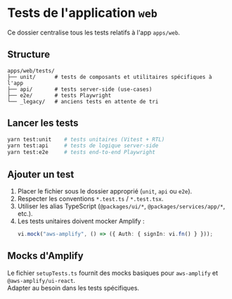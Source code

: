 # Tests de l'application `web`

Ce dossier centralise tous les tests relatifs à l'app `apps/web`.

## Structure

```
apps/web/tests/
├── unit/      # tests de composants et utilitaires spécifiques à l'app
├── api/       # tests server-side (use-cases)
├── e2e/       # tests Playwright
└── _legacy/   # anciens tests en attente de tri
```

## Lancer les tests

```bash
yarn test:unit    # tests unitaires (Vitest + RTL)
yarn test:api     # tests de logique server-side
yarn test:e2e     # tests end-to-end Playwright
```

## Ajouter un test

1. Placer le fichier sous le dossier approprié (`unit`, `api` ou `e2e`).
2. Respecter les conventions `*.test.ts` / `*.test.tsx`.
3. Utiliser les alias TypeScript (`@packages/ui/*`, `@packages/services/app/*`, etc.).
4. Les tests unitaires doivent mocker Amplify :
    ```ts
    vi.mock("aws-amplify", () => ({ Auth: { signIn: vi.fn() } }));
    ```

## Mocks d'Amplify

Le fichier `setupTests.ts` fournit des mocks basiques pour `aws-amplify` et `@aws-amplify/ui-react`.  
Adapter au besoin dans les tests spécifiques.
